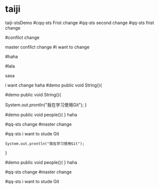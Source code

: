 # taiji
taiji-stsDemo
#cqq-sts Frist change
#qq-sts second change
#qq-sts frist change

#confilct change

master confilct change
#i want to change

#haha

#lala


sasa

i want change
haha
#demo public void String(){


#demo public void String(){

System.out.prontln("我在学习使用Git");
}

#demo public void people(){ } haha

#qq-sts change #master change

#qq-sts i want to stude Git

 	System.out.prontln("我在学习使用Git");
}

#demo public void people(){ }
haha

#qq-sts change
#master change

#qq-sts i want to stude Git

